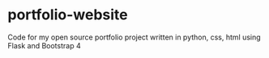 # portfolio-website
Code for my open source portfolio project written in python, css, html using Flask and Bootstrap 4
